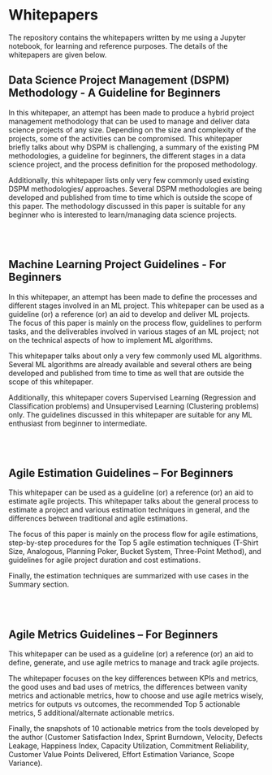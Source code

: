 # Whitepapers

The repository contains the whitepapers written by me using a Jupyter notebook, for learning and reference purposes. The details of the whitepapers are given below.

## Data Science Project Management (DSPM) Methodology - A Guideline for Beginners
In this whitepaper, an attempt has been made to produce a hybrid project management methodology that can be used to manage and deliver data science projects of any size. Depending on the size and complexity of the projects, some of the activities can be compromised. This whitepaper briefly talks about why DSPM is challenging, a summary of the existing PM methodologies, a guideline for beginners, the different stages in a data science project, and the process definition for the proposed methodology. 

Additionally, this whitepaper lists only very few commonly used existing DSPM methodologies/ approaches. Several DSPM methodologies are being developed and published from time to time which is outside the scope of this paper. The methodology discussed in this paper is suitable for any beginner who is interested to learn/managing data science projects.

<br><br>
## Machine Learning Project Guidelines - For Beginners
In this whitepaper, an attempt has been made to define the processes and different stages involved in an ML project. This whitepaper can be used as a guideline (or) a reference (or) an aid to develop and deliver ML projects. The focus of this paper is mainly on the process flow, guidelines to perform tasks, and the deliverables involved in various stages of an ML project; not on the technical aspects of how to implement ML algorithms. 

This whitepaper talks about only a very few commonly used ML algorithms. Several ML algorithms are already available and several others are being developed and published from time to time as well that are outside the scope of this whitepaper. 

Additionally, this whitepaper covers Supervised Learning (Regression and Classification problems) and Unsupervised Learning (Clustering problems) only. The guidelines discussed in this whitepaper are suitable for any ML enthusiast from beginner to intermediate. 

<br><br>
## Agile Estimation Guidelines – For Beginners
This whitepaper can be used as a guideline (or) a reference (or) an aid to estimate agile projects. This whitepaper talks about the general process to estimate a project and various estimation techniques in general, and the differences between traditional and agile estimations.

The focus of this paper is mainly on the process flow for agile estimations, step-by-step procedures for the Top 5 agile estimation techniques (T-Shirt Size, Analogous, Planning Poker, Bucket System, Three-Point Method), and guidelines for agile project duration and cost estimations.

Finally, the estimation techniques are summarized with use cases in the Summary section.

<br><br>
## Agile Metrics Guidelines – For Beginners
This whitepaper can be used as a guideline (or) a reference (or) an aid to define, generate, and use agile metrics to manage and track agile projects.

The whitepaper focuses on the key differences between KPIs and metrics, the good uses and bad uses of metrics, the differences between vanity metrics and actionable metrics, how to choose and use agile metrics wisely, metrics for outputs vs outcomes, the recommended Top 5 actionable metrics, 5 additional/alternate actionable metrics.

Finally, the snapshots of 10 actionable metrics from the tools developed by the author (Customer Satisfaction Index, Sprint Burndown, Velocity, Defects Leakage, Happiness Index, Capacity Utilization, Commitment Reliability, Customer Value Points Delivered, Effort Estimation Variance, Scope Variance).
